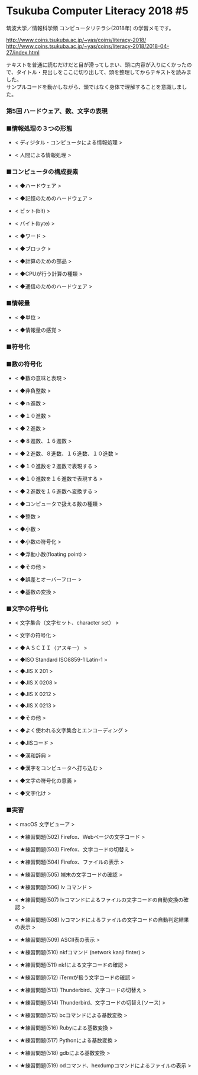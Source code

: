 # Tsukuba Computer Literacy 2018 #5

筑波大学／情報科学類 コンピュータリテラシ(2018年) の学習メモです。  

http://www.coins.tsukuba.ac.jp/~yas/coins/literacy-2018/  
http://www.coins.tsukuba.ac.jp/~yas/coins/literacy-2018/2018-04-27/index.html  

テキストを普通に読むだけだと目が滑ってしまい、頭に内容が入りにくかったので、タイトル・見出しをここに切り出して、頭を整理してからテキストを読みました。  
サンプルコードを動かしながら、頭ではなく身体で理解することを意識しました。  


### 第5回 ハードウェア、数、文字の表現  

### ■情報処理の３つの形態

- < ディジタル・コンピュータによる情報処理 >  

- < 人間による情報処理 >  

### ■コンピュータの構成要素

- < ◆ハードウェア >  

- < ◆記憶のためのハードウェア >  

- < ビット(bit) >  

- < バイト(byte) >  

- < ◆ワード >  

- < ◆ブロック >  

- < ◆計算のための部品 >  

- < ◆CPUが行う計算の種類 >  

- < ◆通信のためのハードウェア >  

### ■情報量

- < ◆単位 >  

- < ◆情報量の感覚 >  

### ■符号化

### ■数の符号化

- < ◆数の意味と表現 >  

- < ◆非負整数 >  

- < ◆ｎ進数 >  

- < ◆１０進数 >  

- < ◆２進数 >  

- < ◆８進数、１６進数 >  

- < ◆２進数、８進数、１６進数、１０進数 >  

- < ◆１０進数を２進数で表現する >  

- < ◆１０進数を１６進数で表現する >  

- < ◆２進数を１６進数へ変換する >  

- < ◆コンピュータで扱える数の種類 >  

- < ◆整数 >  

- < ◆小数 >  

- < ◆小数の符号化 >  

- < ◆浮動小数(floating point) >  

- < ◆その他 >  

- < ◆誤差とオーバーフロー >  

- < ◆基数の変換 >  

### ■文字の符号化

- < 文字集合（文字セット、character set） >  

- < 文字の符号化 >  

- < ◆ＡＳＣＩＩ（アスキー） >  

- < ◆ISO Standard ISO8859-1 Latin-1 >  

- < ◆JIS X 201 >  

- < ◆JIS X 0208 >  

- < ◆JIS X 0212 >  

- < ◆JIS X 0213 >  

- < ◆その他 >  

- < ◆よく使われる文字集合とエンコーディング >  

- < ◆JISコード >  

- < ◆漢和辞典 >  

- < ◆漢字をコンピュータへ打ち込む >  

- < ◆文字の符号化の意義 >  

- < ◆文字化け >  

### ■実習

- < macOS 文字ビューア</SPAN> >  

- < ★練習問題(502) Firefox、Webページの文字コード >  

- < ★練習問題(503) Firefox、文字コードの切替え >  

- < ★練習問題(504) Firefox、ファイルの表示 >  

- < ★練習問題(505) 端末の文字コードの確認 >  

- < ★練習問題(506) lv コマンド >  

- < ★練習問題(507) lvコマンドによるファイルの文字コードの自動変換の確認 >  

- < ★練習問題(508) lvコマンドによるファイルの文字コードの自動判定結果の表示 >  

- < ★練習問題(509) ASCII表の表示 >  

- < ★練習問題(510) nkfコマンド (network kanji finter) >  

- < ★練習問題(511) nkfによる文字コードの確認 >  

- < ★練習問題(512) iTermが扱う文字コードの確認 >  

- < ★練習問題(513) Thunderbird、文字コードの切替え >  

- < ★練習問題(514) Thunderbird、文字コードの切替え(ソース) >  

- < ★練習問題(515) bcコマンドによる基数変換 >  

- < ★練習問題(516) Rubyによる基数変換 >  

- < ★練習問題(517) Pythonによる基数変換 >  

- < ★練習問題(518) gdbによる基数変換 >  

- < ★練習問題(519) odコマンド、hexdumpコマンドによるファイルの表示 >  

